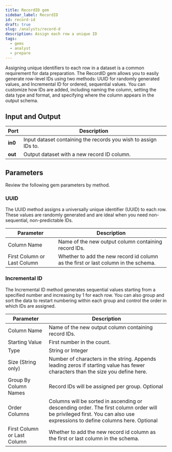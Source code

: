 ```yaml
---
title: RecordID gem
sidebar_label: RecordID
id: record-id
draft: true
slug: /analysts/record-d
description: Assign each row a unique ID
tags:
  - gems
  - analyst
  - prepare
---
```


Assigning unique identifiers to each row in a dataset is a common requirement for data preparation. The RecordID gem allows you to easily generate row-level IDs using two methods: UUID for randomly generated values, and Incremental ID for ordered, sequential values. You can customize how IDs are added, including naming the column, setting the data type and format, and specifying where the column appears in the output schema.

## Input and Output

| Port    | Description                                                     |
| ------- | --------------------------------------------------------------- |
| **in0** | Input dataset containing the records you wish to assign IDs to. |
| **out** | Output dataset with a new record ID column.                     |

## Parameters

Review the following gem parameters by method.

### UUID

The UUID method assigns a universally unique identifier (UUID) to each row. These values are randomly generated and are ideal when you need non-sequential, non-predictable IDs.

| Parameter                   | Description                                                                        |
| --------------------------- | ---------------------------------------------------------------------------------- |
| Column Name                 | Name of the new output column containing record IDs.                               |
| First Column or Last Column | Whether to add the new record id column as the first or last column in the schema. |

### Incremental ID

The Incremental ID method generates sequential values starting from a specified number and increasing by 1 for each row. You can also group and sort the data to restart numbering within each group and control the order in which IDs are assigned.

| Parameter                   | Description                                                                                                                                                             |
| --------------------------- | ----------------------------------------------------------------------------------------------------------------------------------------------------------------------- |
| Column Name                 | Name of the new output column containing record IDs.                                                                                                                    |
| Starting Value              | First number in the count.                                                                                                                                              |
| Type                        | String or Integer                                                                                                                                                       |
| Size (String only)          | Number of characters in the string. Appends leading zeros if starting value has fewer characters than the size you define here.                                         |
| Group By Column Names       | Record IDs will be assigned per group. Optional                                                                                                                         |
| Order Columns               | Columns will be sorted in ascending or descending order. The first column order will be privileged first. You can also use expressions to define columns here. Optional |
| First Column or Last Column | Whether to add the new record id column as the first or last column in the schema.                                                                                      |

